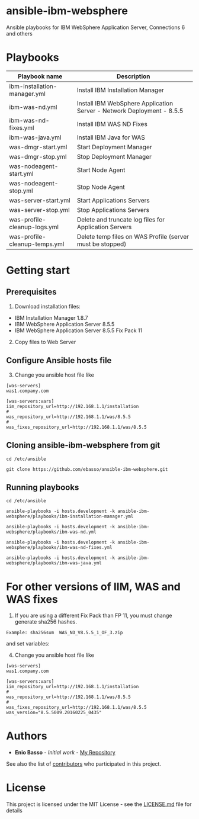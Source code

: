 # ansible-ibm-websphere
Ansible playbooks for IBM WebSphere Application Server, Connections 6 and others

# Playbooks

| Playbook name                |            Description                                                  |
|------------------------------|-------------------------------------------------------------------------|
| ibm-installation-manager.yml | Install IBM Installation Manager   |
| ibm-was-nd.yml               | Install IBM WebSphere Application Server - Network Deployment - 8.5.5  |
| ibm-was-nd-fixes.yml         | Install IBM WAS ND Fixes  |
| ibm-was-java.yml             | Install IBM Java for WAS  |
| was-dmgr-start.yml           | Start Deployment Manager |
| was-dmgr-stop.yml            | Stop Deployment Manager |
| was-nodeagent-start.yml      | Start Node Agent |
| was-nodeagent-stop.yml       | Stop Node Agent |
| was-server-start.yml         | Start Applications Servers |
| was-server-stop.yml          | Stop Applications Servers |
| was-profile-cleanup-logs.yml | Delete and truncate log files for Application Servers|
| was-profile-cleanup-temps.yml| Delete temp files on WAS Profile (server must be stopped) |


# Getting start

## Prerequisites

1) Download installation files:

* IBM Installation Manager 1.8.7
* IBM WebSphere Application Server 8.5.5
* IBM WebSphere Application Server 8.5.5 Fix Pack 11

2) Copy files to Web Server

## Configure Ansible hosts file

3) Change you ansible host file like

```
[was-servers]
was1.company.com

[was-servers:vars]
iim_repository_url=http://192.168.1.1/installation
#
was_repository_url=http://192.168.1.1/was/8.5.5
#
was_fixes_repository_url=http://192.168.1.1/was/8.5.5
```

## Cloning ansible-ibm-websphere from git

```
cd /etc/ansible

git clone https://github.com/ebasso/ansible-ibm-websphere.git
```

## Running playbooks

```
cd /etc/ansible

ansible-playbooks -i hosts.development -k ansible-ibm-websphere/playbooks/ibm-installation-manager.yml

ansible-playbooks -i hosts.development -k ansible-ibm-websphere/playbooks/ibm-was-nd.yml

ansible-playbooks -i hosts.development -k ansible-ibm-websphere/playbooks/ibm-was-nd-fixes.yml

ansible-playbooks -i hosts.development -k ansible-ibm-websphere/playbooks/ibm-was-java.yml

```

# For other versions of IIM, WAS and WAS fixes

1) If you are using a different Fix Pack than FP 11, you must change
generate sha256 hashes.

```
Example: sha256sum  WAS_ND_V8.5.5_1_OF_3.zip
```
and set variables:

4) Change you ansible host file like

```
[was-servers]
was1.company.com

[was-servers:vars]
iim_repository_url=http://192.168.1.1/installation
#
was_repository_url=http://192.168.1.1/was/8.5.5
#
was_fixes_repository_url=http://192.168.1.1/was/8.5.5
was_version="8.5.5009.20160225_0435"
```

# Authors

* **Enio Basso** - *Initial work* - [My Repository](https://github.com/ebasso)


See also the list of [contributors](https://github.com/your/project/contributors) who participated in this project.

# License

This project is licensed under the MIT License - see the [LICENSE.md](LICENSE.md) file for details
